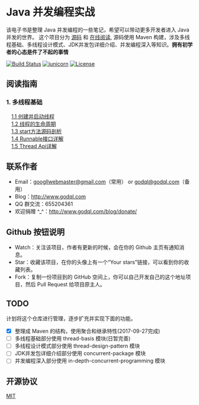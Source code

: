 # Java 并发编程实战

该电子书是整理 Java 并发编程的一些笔记，希望可以带动更多开发者进入 Java 并发的世界。
这个项目分为 [源码](https://github.com/junicorn/concurrent-programming-for-java) 和 [在线阅读](https://www.gitbook.com/book/dr-lester/concurrent-programming-for-java/details),
源码使用 Maven 构建，涉及多线程基础、多线程设计模式、JDK并发包详细介绍、并发编程深入等知识。**拥有初学者的心态是件了不起的事情**

[![Build Status](https://img.shields.io/travis/junicorn/concurrent-programming-for-java.svg)](https://travis-ci.org/junicorn/concurrent-programming-for-java)
[![junicorn](https://img.shields.io/badge/Java开源社区-junicorn-green.svg)](https://github.com/junicorn)
[![License](https://img.shields.io/badge/license-MIT-4EB1BA.svg)](LICENSE)

## 阅读指南

### 1. 多线程基础
  
   　<a href="https://dr-lester.gitbooks.io/concurrent-programming-for-java/content/headline/1.1chapter.html" target="_blank">1.1 创建并启动线程</a>  
   　<a href="https://dr-lester.gitbooks.io/concurrent-programming-for-java/content/headline/1.2chapter.html" target="_blank">1.2 线程的生命周期</a>  
   　<a href="https://dr-lester.gitbooks.io/concurrent-programming-for-java/content/headline/1.3chapter.html" target="_blank">1.3 start方法源码剖析</a>  
   　<a href="https://dr-lester.gitbooks.io/concurrent-programming-for-java/content/headline/1.4chapter.html" target="_blank">1.4 Runnable接口详解</a>  
   　<a href="https://dr-lester.gitbooks.io/concurrent-programming-for-java/content/headline/1.5chapter.html" target="_blank">1.5 Thread Api详解</a>  

## 联系作者

- Email：googllwebmaster@gmail.com（常用） or godql@godql.com（备用）
- Blog：<http://www.godql.com>
- QQ 群交流：655204361
- 欢迎捐赠 ^_^：<http://www.godql.com/blog/donate/>

## Github 按钮说明

- Watch：关注该项目，作者有更新的时候，会在你的 Github 主页有通知消息。
- Star：收藏该项目，在你的头像上有一个“Your stars”链接，可以看到你的收藏列表。
- Fork：复制一份项目到的 GitHub 空间上，你可以自己开发自己的这个地址项目，然后 Pull Request 给项目原主人。

## TODO

计划将这个仓库进行管理，逐步扩充并实现下面的功能。

* [x] 整理成 Maven 的结构，使用聚合和继承特性(2017-09-27完成)
* [ ] 多线程基础部分使用 thread-basis 模块(日暂完善)
* [ ] 多线程设计模式部分使用 thread-design-pattern 模块
* [ ] JDK并发包详细介绍部分使用 concurrent-package 模块
* [ ] 并发编程深入部分使用 in-depth-concurrent-programming 模块

## 开源协议

[MIT](LICENSE)